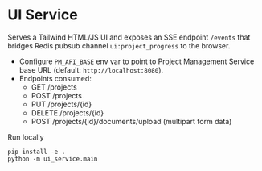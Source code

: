 # UI Service

Serves a Tailwind HTML/JS UI and exposes an SSE endpoint `/events` that bridges Redis pubsub channel `ui:project_progress` to the browser.

- Configure `PM_API_BASE` env var to point to Project Management Service base URL (default: `http://localhost:8080`).
- Endpoints consumed:
  - GET /projects
  - POST /projects
  - PUT /projects/{id}
  - DELETE /projects/{id}
  - POST /projects/{id}/documents/upload (multipart form data)

Run locally

```
pip install -e .
python -m ui_service.main
```


